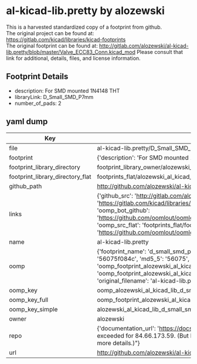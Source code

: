 # al-kicad-lib.pretty by alozewski  
This is a harvested standardized copy of a footprint from github.  
The original project can be found at:  
https://gitlab.com/kicad/libraries/kicad-footprints  
The original footprint can be found at:
http://gitlab.com/alozewski/al-kicad-lib.pretty/blob/master/Valve_ECC83_Conn.kicad_mod
Please consult that link for additional, details, files, and license information.  
## Footprint Details
* description: For SMD mounted 1N4148 THT  
* libraryLink: D_Small_SMD_P7mm  
* number_of_pads: 2  
## yaml dump  
| Key | Value |  
| --- | --- |  
| file | al-kicad-lib.pretty/D_Small_SMD_P7mm.kicad_mod |  
| footprint | {'description': 'For SMD mounted 1N4148 THT', 'libraryLink': 'D_Small_SMD_P7mm', 'number_of_pads': 2} |  
| footprint_library_directory | footprint_library_owner/alozewski_al-kicad-lib.pretty |  
| footprint_library_directory_flat | footprints_flat/alozewski_al_kicad_lib_d_small_smd_p7mm/working |  
| github_path | http://github.com/alozewski/al-kicad-lib.pretty/blob/master/D_Small_SMD_P7mm.kicad_mod |  
| links | {'github_src': 'http://gitlab.com/alozewski/al-kicad-lib.pretty/blob/master/Valve_ECC83_Conn.kicad_mod', 'github_src_repo': 'https://gitlab.com/kicad/libraries/kicad-footprints', 'oomp_bot': 'footprints/alozewski_al_kicad_lib_d_small_smd_p7mm/working', 'oomp_bot_github': 'https://github.com/oomlout/oomlout_oomp_footprint_bot/tree/main/footprints/alozewski_al_kicad_lib_d_small_smd_p7mm/working', 'oomp_src_flat': 'footprints_flat/footprints_flat/alozewski_al_kicad_lib_d_small_smd_p7mm/working', 'oomp_src_flat_github': 'https://github.com/oomlout/oomlout_oomp_footprint_src/tree/main/footprints_flat/alozewski_al_kicad_lib_d_small_smd_p7mm/working'} |  
| name | al-kicad-lib.pretty |  
| oomp | {'footprint_name': 'd_small_smd_p7mm', 'library_name': 'al_kicad_lib', 'md5': '56075f084c7a016e478938888d7f0bc5', 'md5_10': '56075f084c', 'md5_5': '56075', 'md5_6': '56075f', 'oomp_key': 'oomp_alozewski_al_kicad_lib_d_small_smd_p7mm', 'oomp_key_extra': 'oomp_footprint_alozewski_al_kicad_lib_d_small_smd_p7mm', 'oomp_key_full': 'oomp_footprint_alozewski_al_kicad_lib_d_small_smd_p7mm_56075f', 'oomp_key_simple': 'alozewski_al_kicad_lib_d_small_smd_p7mm', 'original_filename': 'al-kicad-lib.pretty/D_Small_SMD_P7mm.kicad_mod', 'owner_name': 'alozewski'} |  
| oomp_key | oomp_alozewski_al_kicad_lib_d_small_smd_p7mm |  
| oomp_key_full | oomp_footprint_alozewski_al_kicad_lib_d_small_smd_p7mm |  
| oomp_key_simple | alozewski_al_kicad_lib_d_small_smd_p7mm |  
| owner | alozewski |  
| repo | {'documentation_url': 'https://docs.github.com/rest/overview/resources-in-the-rest-api#rate-limiting', 'message': "API rate limit exceeded for 84.66.173.59. (But here's the good news: Authenticated requests get a higher rate limit. Check out the documentation for more details.)"} |  
| url | http://github.com/alozewski/al-kicad-lib.pretty |  

